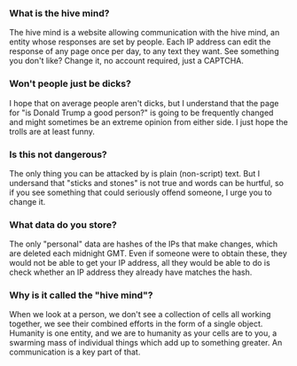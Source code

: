 ### What is the hive mind?

The hive mind is a website allowing communication with the hive mind, an entity whose responses are set by people. Each IP address can edit the response of any page once per day, to any text they want. See something you don't like? Change it, no account required, just a CAPTCHA.

### Won't people just be dicks?

I hope that on average people aren't dicks, but I understand that the page for "is Donald Trump a good person?" is going to be frequently changed and might sometimes be an extreme opinion from either side. I just hope the trolls are at least funny.

### Is this not dangerous? 

The only thing you can be attacked by is plain (non-script) text. But I undersand that "sticks and stones" is not true and words can be hurtful, so if you see something that could seriously offend someone, I urge you to change it.

### What data do you store?

The only "personal" data are hashes of the IPs that make changes, which are deleted each midnight GMT. Even if someone were to obtain these, they would not be able to get your IP address, all they would be able to do is check whether an IP address they already have matches the hash. 

### Why is it called the "hive mind"?

When we look at a person, we don't see a collection of cells all working together, we see their combined efforts in the form of a single object. Humanity is one entity, and we are to humanity as your cells are to you, a swarming mass of individual things which add up to something greater. An communication is a key part of that.
